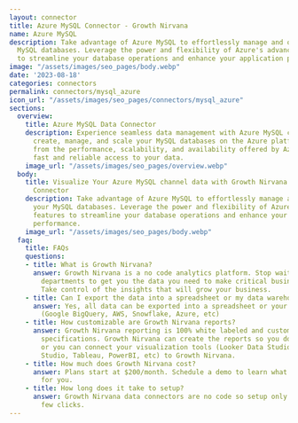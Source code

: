 ```yaml
---
layout: connector
title: Azure MySQL Connector - Growth Nirvana
name: Azure MySQL
description: Take advantage of Azure MySQL to effortlessly manage and optimize your
  MySQL databases. Leverage the power and flexibility of Azure's advanced features
  to streamline your database operations and enhance your application performance.
image: "/assets/images/seo_pages/body.webp"
date: '2023-08-18'
categories: connectors
permalink: connectors/mysql_azure
icon_url: "/assets/images/seo_pages/connectors/mysql_azure"
sections:
  overview:
    title: Azure MySQL Data Connector
    description: Experience seamless data management with Azure MySQL connector. Easily
      create, manage, and scale your MySQL databases on the Azure platform. Benefit
      from the performance, scalability, and availability offered by Azure to ensure
      fast and reliable access to your data.
    image_url: "/assets/images/seo_pages/overview.webp"
  body:
    title: Visualize Your Azure MySQL channel data with Growth Nirvana's Azure MySQL
      Connector
    description: Take advantage of Azure MySQL to effortlessly manage and optimize
      your MySQL databases. Leverage the power and flexibility of Azure's advanced
      features to streamline your database operations and enhance your application
      performance.
    image_url: "/assets/images/seo_pages/body.webp"
  faq:
    title: FAQs
    questions:
    - title: What is Growth Nirvana?
      answer: Growth Nirvana is a no code analytics platform. Stop waiting for other
        departments to get you the data you need to make critical business decisions.
        Take control of the insights that will grow your business.
    - title: Can I export the data into a spreadsheet or my data warehouse?
      answer: Yes, all data can be exported into a spreadsheet or your data warehouse
        (Google BigQuery, AWS, Snowflake, Azure, etc)
    - title: How customizable are Growth Nirvana reports?
      answer: Growth Nirvana reporting is 100% white labeled and customized to your
        specifications. Growth Nirvana can create the reports so you don’t have to
        or you can connect your visualization tools (Looker Data Studio/Google Data
        Studio, Tableau, PowerBI, etc) to Growth Nirvana.
    - title: How much does Growth Nirvana cost?
      answer: Plans start at $200/month. Schedule a demo to learn what plan is best
        for you.
    - title: How long does it take to setup?
      answer: Growth Nirvana data connectors are no code so setup only requires a
        few clicks.
---
```

